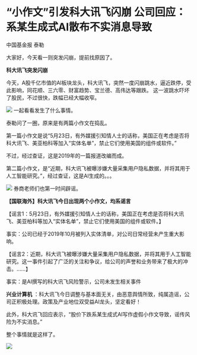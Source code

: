 # “小作文”引发科大讯飞闪崩 公司回应：系某生成式AI散布不实消息导致

中国基金报 泰勒

大家好，今天看一则突发闪崩，提前找原因了。

**科大讯飞突发闪崩**

今天，A股千亿市值的AI板块龙头，科大讯飞，突然一度闪崩跳水，逼近跌停，受此影响，同花顺、三六零、财富趋势、宝兰德、高伟达等跟跌。
这一波跳水吓坏了股民，不过很快，跌幅已经大幅收窄。

![](https://inews.gtimg.com/om_bt/OvvP0P2-OsPFFScDJkew2Q6u59Mb0PegdXaC2gc1KQyHAAA/1000)
一起看看发生了什么事情。

泰勒问了一圈，原来是有两篇小作文在捣乱。

第一篇小作文是说“5月23日，有外媒援引知情人士的话称，美国正在考虑是否将科大讯飞、美亚柏科等加入“实体名单”，禁止它们使用美国的组件或软件。”

不过，经过查证，这是2019年的一篇报道改编而成。

第二篇小作文，是“近期，科大讯飞被曝涉嫌大量采集用户隐私数据，并将其用于人工智能研究。”，经过查证，这是AI生成的。。。

![](https://inews.gtimg.com/om_bt/OZO1HYlpbmo1B0N-E9dSSUtQKbiyos_5XKIfpzDEMt3i8AA/1000)
券商老师们也第一时间辟谣。

**【国联海外】科大讯飞今日出现两个小作文，均系谣言**

【谣言1：5月23日，有外媒援引知情人士的话称，美国正在考虑是否将科大讯飞、美亚柏科等加入“实体名单”，禁止它们使用美国的组件或软件。】

事实：公司已经于2019年10月被列入实体清单，对公司日常经营未产生重大影响。

【谣言2：近期，科大讯飞被曝涉嫌大量采集用户隐私数据，并将其用于人工智能研究。这一事件引起了广泛的关注和争议，给公司的声誉和业务带来了极大的冲击。……】

事实：是AI撰写的科大讯飞风险警示，公司未发生相关事件

**兴业计算机** ：科大讯飞今日调整与基本面无关，由恶意舆情所致，纯属造谣，公司正积极处理。政策及产业地位双受益AI龙头，坚定看好！

此外，科大讯飞回应表示，“股价下跌系某生成式AI写作虚假小作文导致，谣传风险为不实消息。”

整个事情就是这样了。

![](https://inews.gtimg.com/om_bt/ObD4AXoOzDMN_JHPiQIAyON3Bkm0m9U08VL3qsyrQkq6IAA/1000)

